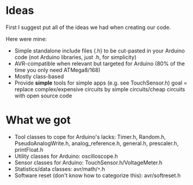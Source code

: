 # Ideas #

First I suggest put all of the ideas we had when creating our code.

Here were mine:
  * Simple standalone include files (.h) to be cut-pasted in your Arduino code (not Arduino libraries, just .h, for simplicity)
  * AVR-compatible when relevant but targeted for Arduino (80% of the time you only need ATMega8/168)
  * Mostly class-based
  * Provide **simple** tools for simple apps (e.g. see TouchSensor.h) goal = replace complex/expensive circuits by simple circuits/cheap circuits with open source code

# What we got #

  * Tool classes to cope for Arduino's lacks: Timer.h, Random.h, PseudoAnalogWrite.h, analog\_reference.h, general.h, prescaler.h, printFloat.h
  * Utility classes for Arduino: oscilloscope.h
  * Sensor classes for Arduino: TouchSensor.h/VoltageMeter.h
  * Statistics/data classes: avr/math/`*`.h
  * Software reset (don't know how to categorize this): avr/softreset.h
